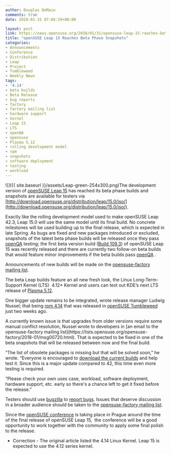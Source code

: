 ```yaml
---
author: Douglas DeMaio
comments: true
date: 2018-01-31 07:04:19+00:00

layout: post
link: https://news.opensuse.org/2018/01/31/opensuse-leap-15-reaches-beta-phase-snapshots/
title: "openSUSE Leap 15 Reaches Beta Phase Snapshots"
categories:
- Announcements
- Conference
- Distribution
- Leap
- Project
- Tumbleweed
- Weekly News
tags:
- '4.14'
- beta builds
- Beta Release
- bug reports
- factory
- factory mailing list
- hardware support
- kernel
- Leap 15
- LTS
- openQA
- opensuse
- Plasma 5.12
- rolling development model
- rpm
- snapshots
- software deployment
- testing
- workload
---
```

![]({{ site.baseurl }}/assets/Leap-green-254x300.png)The development version of [openSUSE Leap 15](http://download.opensuse.org/distribution/leap/15.0/iso/) has reached its beta phase builds and snapshots are available for testers via [http://download.opensuse.org/distribution/leap/15.0/iso/](http://download.opensuse.org/distribution/leap/15.0/iso/).

Exactly like the rolling development model used to make openSUSE Leap 42.3, Leap 15.0 will use the same model until its final build. No concrete milestones will be used building up to the final release, which is expected in late Spring. As bugs are fixed and new packages introduced or excluded, snapshots of the latest beta phase builds will be released once they pass [openQA](https://openqa.opensuse.org/group_overview/50) testing; the first beta version build ([Build 109.3](https://openqa.opensuse.org/group_overview/50)) of openSUSE Leap 15 was recently released and there are currently two follow-on beta builds that would feature minor improvements if the beta builds pass [openQA](https://openqa.opensuse.org/group_overview/50) .

Announcements of new builds will be made on the [opensuse-factory mailing list](https://lists.opensuse.org/opensuse-factory/).

The beta Leap builds feature an all new fresh look, the Linux Long-Term-Support Kernel (LTS)  4.12* Kernel and users can test out KDE’s next LTS release of [Plasma 5.12](https://www.kde.org/announcements/plasma-5.11.95.php).

One bigger update remains to be integrated, wrote release manager Ludwig Nussel; that being [rpm 4.14](http://rpm.org/wiki/Releases/4.14.0) that was released in [openSUSE Tumbleweed](https://en.opensuse.org/Portal:Tumbleweed) just two weeks ago.

<!-- more -->A currently known issue is that upgrades from older versions require some manual conflict resolution, Nussel wrote to developers in [an email to the opensuse-factory mailing list](https://lists.opensuse.org/opensuse-factory/2018-01/msg00720.html). That is expected to be fixed in one of the beta snapshots that will be released between now and the final build.

“The list of obsolete packages is missing but that will be solved soon,” he wrote. “Everyone is encouraged to [download the current builds](http://download.opensuse.org/distribution/leap/15.0/iso/) and help test it. Since this is a major update compared to 42, this time even more testing is required.

“Please check your own uses case, workload, software deployment, hardware support, etc. early so there's a chance left to get it fixed before the release."

Testers should use [bugzilla](https://en.opensuse.org/openSUSE:Submitting_bug_reports) to [report bugs](https://en.opensuse.org/openSUSE:Submitting_bug_reports). Issues that deserve discussion in a broader audience should be taken to the [opensuse-factory mailing list](https://lists.opensuse.org/opensuse-factory/).

Since the [openSUSE conference](https://events.opensuse.org/) is taking place in Prague around the time of the final release of openSUSE Leap 15,  the conference will be a good opportunity to work together with the community to apply some final polish to the release.



* Correction - The original article listed the 4.14 Linux Kernel. Leap 15 is expected to use the 4.12 series kernel.		
